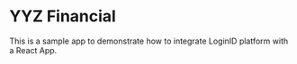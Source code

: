 # YYZ Financial

This is a sample app to demonstrate how to integrate LoginID platform with a React App. 
